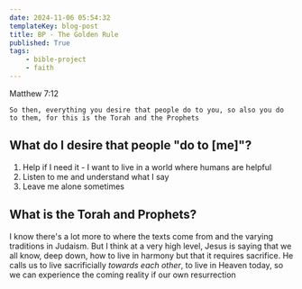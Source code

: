```yaml
---
date: 2024-11-06 05:54:32
templateKey: blog-post
title: BP - The Golden Rule
published: True
tags:
    - bible-project
    - faith
---
```


Matthew 7:12

```
So then, everything you desire that people do to you, so also you do to them, for this is the Torah and the Prophets
```

## What do I desire that people "do to [me]"?

1. Help if I need it - I want to live in a world where humans are helpful
2. Listen to me and understand what I say
3. Leave me alone sometimes

## What is the Torah and Prophets?

I know there's a lot more to where the texts come from and the varying
traditions in Judaism. But I think at a very high level, Jesus is saying that
we all know, deep down, how to live in harmony but that it requires sacrifice.
He calls us to live sacrificially _towards each other_, to live in Heaven
today, so we can experience the coming reality if our own resurrection

